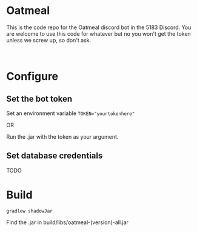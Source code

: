 # Oatmeal

This is the code repo for the Oatmeal discord bot in the 5183 Discord. You are welcome to use this code for whatever but no you won't get the token unless we screw up, so don't ask. 

<!--- TODO: Provide instructions on how to build project and requirements to run project --->

</br>

# Configure
## Set the bot token
Set an environment variable `TOKEN="yourtokenhere"`

OR

Run the .jar with the token as your argument.

## Set database credentials
TODO

# Build
```
gradlew shadowJar
```
Find the .jar in build/libs/oatmeal-(version)-all.jar

